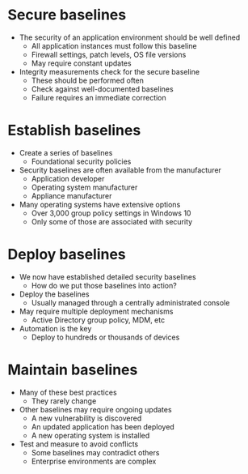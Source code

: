 # Secure baselines
- The security of an application environment should be well defined
	- All application instances must follow this baseline
	- Firewall settings, patch levels, OS file versions
	- May require constant updates
- Integrity measurements check for the secure baseline
	- These should be performed often
	- Check against well-documented baselines
	- Failure requires an immediate correction
# Establish baselines
- Create a series of baselines
	- Foundational security policies
- Security baselines are often available from the manufacturer
	- Application developer
	- Operating system manufacturer
	- Appliance manufacturer
- Many operating systems have extensive options
	- Over 3,000 group policy settings in Windows 10
	- Only some of those are associated with security
# Deploy baselines
- We now have established detailed security baselines
	- How do we put those baselines into action?
- Deploy the baselines
	- Usually managed through a centrally administrated console
- May require multiple deployment mechanisms
	- Active Directory group policy, MDM, etc
- Automation is the key
	- Deploy to hundreds or thousands of devices
# Maintain baselines
- Many of these best practices
	- They rarely change
- Other baselines may require ongoing updates
	- A new vulnerability is discovered
	- An updated application has been deployed
	- A new operating system is installed
- Test and measure to avoid conflicts
	- Some baselines may contradict others
	- Enterprise environments are complex

